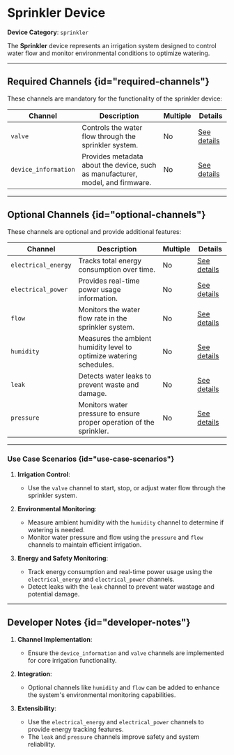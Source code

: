 # Sprinkler Device

**Device Category**: `sprinkler`

The **Sprinkler** device represents an irrigation system designed to control water flow and monitor
environmental conditions to optimize watering.

---

## Required Channels {id="required-channels"}

These channels are mandatory for the functionality of the sprinkler device:

| **Channel**          | **Description**                                                                | **Multiple** | **Details**                                |
|----------------------|--------------------------------------------------------------------------------|--------------|--------------------------------------------|
| `valve`              | Controls the water flow through the sprinkler system.                          | No           | [See details](ValveChannel.md)             |
| `device_information` | Provides metadata about the device, such as manufacturer, model, and firmware. | No           | [See details](DeviceInformationChannel.md) |

---

## Optional Channels {id="optional-channels"}

These channels are optional and provide additional features:

| **Channel**         | **Description**                                                      | **Multiple** | **Details**                               |
|---------------------|----------------------------------------------------------------------|--------------|-------------------------------------------|
| `electrical_energy` | Tracks total energy consumption over time.                           | No           | [See details](ElectricalEnergyChannel.md) |
| `electrical_power`  | Provides real-time power usage information.                          | No           | [See details](ElectricalPowerChannel.md)  |
| `flow`              | Monitors the water flow rate in the sprinkler system.                | No           | [See details](FlowChannel.md)             |
| `humidity`          | Measures the ambient humidity level to optimize watering schedules.  | No           | [See details](HumidityChannel.md)         |
| `leak`              | Detects water leaks to prevent waste and damage.                     | No           | [See details](LeakChannel.md)             |
| `pressure`          | Monitors water pressure to ensure proper operation of the sprinkler. | No           | [See details](PressureChannel.md)         |

---

### Use Case Scenarios {id="use-case-scenarios"}

1. **Irrigation Control**:
    - Use the `valve` channel to start, stop, or adjust water flow through the sprinkler system.

2. **Environmental Monitoring**:
    - Measure ambient humidity with the `humidity` channel to determine if watering is needed.
    - Monitor water pressure and flow using the `pressure` and `flow` channels to maintain efficient irrigation.

3. **Energy and Safety Monitoring**:
    - Track energy consumption and real-time power usage using the `electrical_energy` and `electrical_power` channels.
    - Detect leaks with the `leak` channel to prevent water wastage and potential damage.

---

## Developer Notes {id="developer-notes"}

1. **Channel Implementation**:
    - Ensure the `device_information` and `valve` channels are implemented for core irrigation functionality.

2. **Integration**:
    - Optional channels like `humidity` and `flow` can be added to enhance the system's environmental monitoring capabilities.

3. **Extensibility**:
    - Use the `electrical_energy` and `electrical_power` channels to provide energy tracking features.
    - The `leak` and `pressure` channels improve safety and system reliability.
